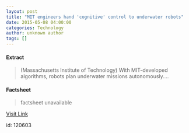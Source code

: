```yaml
---
layout: post
title: "MIT engineers hand 'cognitive' control to underwater robots"
date: 2015-05-08 04:00:00
categories: Technology
author: unknown author
tags: []
---
```



#### Extract
>(Massachusetts Institute of Technology) With MIT-developed algorithms, robots plan underwater missions autonomously....

#### Factsheet
>factsheet unavailable

[Visit Link](http://www.eurekalert.org/pub_releases/2015-05/miot-meh050815.php)

id:  120603


